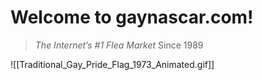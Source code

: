 # Welcome to gaynascar.com!

> *The Internet’s #1 Flea Market*
> Since 1989

![[Traditional_Gay_Pride_Flag_1973_Animated.gif]]

